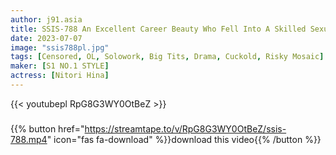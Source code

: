 ```yaml
---
author: j91.asia
title: SSIS-788 An Excellent Career Beauty Who Fell Into A Skilled Sexual Harassment Technique By Her Despised Showa Old Man Boss... Humiliated Sexual Intercourse That Was Squid In A Shared Room On A Business Trip Hina Nitori
date: 2023-07-07
image: "ssis788pl.jpg"
tags: [Censored, OL, Solowork, Big Tits, Drama, Cuckold, Risky Mosaic]
maker: [S1 NO.1 STYLE]
actress: [Nitori Hina]
---
```



{{< youtubepl RpG8G3WY0OtBeZ >}}
###

{{% button href="https://streamtape.to/v/RpG8G3WY0OtBeZ/ssis-788.mp4" icon="fas fa-download" %}}download this video{{% /button %}}

